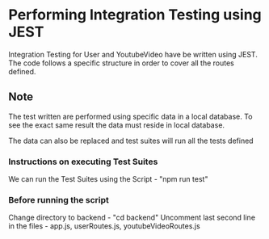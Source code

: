 # Performing Integration Testing using JEST

Integration Testing for User and YoutubeVideo have be written using JEST.
The code follows a specific structure in order to cover all the routes defined.

## Note

The test written are performed using specific data in a local database. To see the exact same result the data must reside in local database.

The data can also be replaced and test suites will run all the tests defined

### Instructions on executing Test Suites

We can run the Test Suites using the Script - "npm run test"

### Before running the script

Change directory to backend - "cd backend"
Uncomment last second line in the files - app.js, userRoutes.js, youtubeVideoRoutes.js
